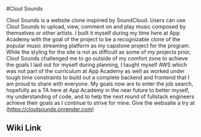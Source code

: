 #Clout Sounds

Clout Sounds is a website clone inspiried by SoundCloud. Users can use Clout Sounds to upload, view, comment on and play music composed by themselves or other artists. I built it myself during my time here at App Academy with the goal of the project to be a recognizable clone of the popular music streaming platform as my capstone project for the program. While the styling for the site is not as difficult as some of my projects prior, Clout Sounds challenged me to go outside of my comfort zone to achieve the goals I laid out for myself during planning, I taught myself AWS which was not part of the curriculum at App Academy as well as worked under tough time constraints to build out a complete backend and frontend that I am proud to share with everyone. My goals now are to enter the job search, hopefully as a TA here at App Academy in the near future to better myself, my understanding of code, and to help the next round of fullstack engineers achieve their goals as I continue to strive for mine. Give the websaite a try at (https://cloutsounds.onrender.com)

## Wiki Link
